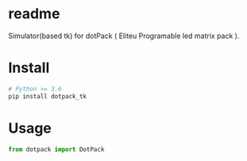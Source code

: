 # readme

Simulator(based tk) for dotPack ( Eliteu Programable led matrix pack ).

# Install

```bash
# Python >= 3.6
pip install dotpack_tk
```

# Usage

```python
from dotpack import DotPack
```
